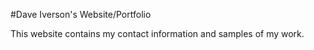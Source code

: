 #Dave Iverson's Website/Portfolio

This website contains my contact information and samples of my work.
